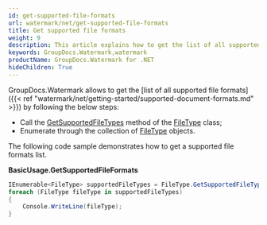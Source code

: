 ```yaml
---
id: get-supported-file-formats
url: watermark/net/get-supported-file-formats
title: Get supported file formats
weight: 9
description: This article explains how to get the list of all supported file formats.
keywords: GroupDocs.Watermark,watermark
productName: GroupDocs.Watermark for .NET
hideChildren: True
---
```

GroupDocs.Watermark allows to get the [list of all supported file formats]({{< ref "watermark/net/getting-started/supported-document-formats.md" >}}) by following the below steps:

* Call the [GetSupportedFileTypes](https://reference.groupdocs.com/net/watermark/groupdocs.watermark.common/filetype/methods/getsupportedfiletypes) method of the [FileType](https://reference.groupdocs.com/net/watermark/groupdocs.watermark.common/filetype) class;
* Enumerate through the collection of [FileType](https://reference.groupdocs.com/net/watermark/groupdocs.watermark.common/filetype) objects.

The following code sample demonstrates how to get a supported file formats list.

**BasicUsage.GetSupportedFileFormats**

```csharp
IEnumerable<FileType> supportedFileTypes = FileType.GetSupportedFileTypes();
foreach (FileType fileType in supportedFileTypes)
{
    Console.WriteLine(fileType);
}
```
